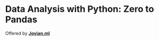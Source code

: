 # Data Analysis with Python: Zero to Pandas
Offered by **[Jovian.ml](https://jovian.ai/learn/data-analysis-with-python-zero-to-pandas)**
